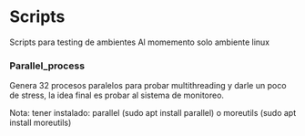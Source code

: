 # Scripts
 Scripts para testing de ambientes
 Al momemento solo ambiente linux

### Parallel_process
Genera 32 procesos paralelos para probar multithreading y darle un poco de stress, la idea final es probar al sistema de monitoreo.

Nota: tener instalado: 
parallel (sudo apt install parallel)
o
moreutils (sudo apt install moreutils)